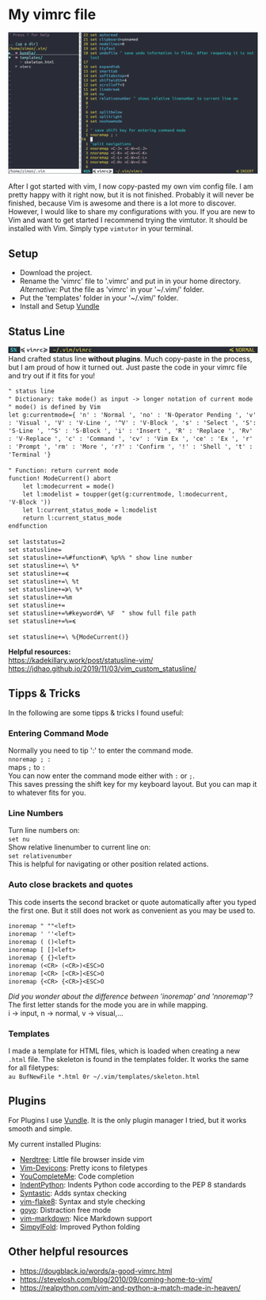 # My vimrc file

![Window](/screenshots/Window.png)  

After I got started with vim, I now copy-pasted my own vim config file.
I am pretty happy with it right now, but it is not finished.
Probably it will never be finished, because Vim is awesome and there is a lot more to discover.  
However, I would like to share my configurations with you.
If you are new to Vim and want to get started I recommend trying the vimtutor. It should be installed with Vim. Simply type `vimtutor` in your terminal.

## Setup
- Download the project.
- Rename the 'vimrc' file to '.vimrc' and put in in your home directory.  
    *Alternative:* Put the file as 'vimrc' in your '~/.vim/' folder.
- Put the 'templates' folder in your '~/.vim/' folder.
- Install and Setup [Vundle](https://github.com/VundleVim/Vundle.vim)

## Status Line
![Status Line](/screenshots/StatusLine.png)  
Hand crafted status line **without plugins**. Much copy-paste in the process, but I am proud of how it turned out. Just paste the code in your vimrc file and try out if it fits for you!
```
" status line
" Dictionary: take mode() as input -> longer notation of current mode
" mode() is defined by Vim
let g:currentmode={ 'n' : 'Normal ', 'no' : 'N·Operator Pending ', 'v' : 'Visual ', 'V' : 'V·Line ', '^V' : 'V·Block ', 's' : 'Select ', 'S': 'S·Line ', '^S' : 'S·Block ', 'i' : 'Insert ', 'R' : 'Replace ', 'Rv' : 'V·Replace ', 'c' : 'Command ', 'cv' : 'Vim Ex ', 'ce' : 'Ex ', 'r' : 'Prompt ', 'rm' : 'More ', 'r?' : 'Confirm ', '!' : 'Shell ', 't' : 'Terminal '}

" Function: return current mode
function! ModeCurrent() abort
    let l:modecurrent = mode()
    let l:modelist = toupper(get(g:currentmode, l:modecurrent, 'V·Block '))
    let l:current_status_mode = l:modelist
    return l:current_status_mode
endfunction

set laststatus=2
set statusline=
set statusline+=%#function#\ %p%% " show line number
set statusline+=\ %*
set statusline+=≼
set statusline+=\ %t
set statusline+=≽\ %*
set statusline+=%m
set statusline+=
set statusline+=%#keyword#\ %F  " show full file path
set statusline+=%=≼

set statusline+=\ %{ModeCurrent()}
```

**Helpful resources:**  
https://kadekillary.work/post/statusline-vim/  
https://jdhao.github.io/2019/11/03/vim_custom_statusline/  


## Tipps & Tricks
In the following are some tipps & tricks I found useful:

### Entering Command Mode
Normally you need to tip ':' to enter the command mode.  
`nnoremap ; :`  
maps `;` to `:`   
You can now enter the command mode either with `:` or `;`.  
This saves pressing the shift key for my keyboard layout. But you can map it to whatever fits for you.  

### Line Numbers
Turn line numbers on:  
`set nu`  
Show relative linenumber to current line on:  
`set relativenumber`  
This is helpful for navigating or other position related actions.  

### Auto close brackets and quotes
This code inserts the second bracket or quote automatically after you typed the first one. But it still does not work as convenient as you may be used to.
```
inoremap " ""<left>
inoremap ' ''<left>
inoremap ( ()<left>
inoremap [ []<left>
inoremap { {}<left>
inoremap (<CR> (<CR>)<ESC>O
inoremap [<CR> [<CR>]<ESC>O
inoremap {<CR> {<CR>}<ESC>O
```

*Did you wonder about the difference between 'inoremap' and 'nnoremap'?*  
The first letter stands for the mode you are in while mapping.  
i -> input, n -> normal, v -> visual,...  

### Templates
I made a template for HTML files, which is loaded when creating a new `.html` file. The skeleton is found in the templates folder. It works the same for all filetypes:  
`au BufNewFile *.html 0r ~/.vim/templates/skeleton.html`  

## Plugins
For Plugins I use [Vundle](https://github.com/VundleVim/Vundle.vim). It is the only plugin manager I tried, but it works smooth and simple.  

My current installed Plugins:  
- [Nerdtree](https://github.com/preservim/nerdtree): Little file browser inside vim
- [Vim-Devicons](https://github.com/ryanoasis/vim-devicons): Pretty icons to filetypes
- [YouCompleteMe](https://github.com/ycm-core/YouCompleteMe): Code completion
- [IndentPython](https://github.com/vim-scripts/indentpython.vim): Indents Python code according to the PEP 8 standards
- [Syntastic](https://github.com/vim-syntastic/syntastic): Adds syntax checking
- [vim-flake8](https://github.com/nvie/vim-flake8): Syntax and style checking
- [goyo](https://github.com/junegunn/goyo.vim): Distraction free mode
- [vim-markdown](https://github.com/gabrielelana/vim-markdown): Nice Markdown support
- [SimpylFold](https://github.com/tmhedberg/SimpylFold): Improved Python folding


## Other helpful resources
- https://dougblack.io/words/a-good-vimrc.html
- https://stevelosh.com/blog/2010/09/coming-home-to-vim/  
- https://realpython.com/vim-and-python-a-match-made-in-heaven/
